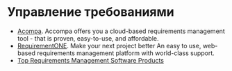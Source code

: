 # Управление требованиями
- [Acompa](http://web.accompa.com/). Accompa offers you a cloud-based requirements management tool - that is proven, easy-to-use, and affordable.
- [RequirementONE](http://www.requirementone.com/). Make your next project better
An easy to use, web-based requirements management platform with world-class support.
- [Top Requirements Management Software Products](http://www.capterra.com/requirements-management-software/)